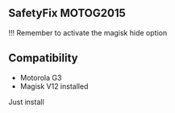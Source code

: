 ## SafetyFix MOTOG2015

!!! Remember to activate the magisk hide option

## Compatibility
* Motorola G3
* Magisk V12 installed

Just install
